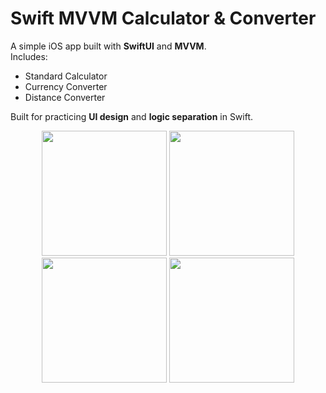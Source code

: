 # Swift MVVM Calculator & Converter

A simple iOS app built with **SwiftUI** and **MVVM**.  
Includes:
- Standard Calculator  
- Currency Converter  
- Distance Converter  

Built for practicing **UI design** and **logic separation** in Swift.

<p align="center">
  <img src="https://github.com/user-attachments/assets/f26f50fe-a95d-4245-8601-b82ba834598f" width="200" />
  <img src="https://github.com/user-attachments/assets/41d2fd36-7b13-4a88-b673-04a2915c4c5e" width="200" />
  <img src="https://github.com/user-attachments/assets/d18876c1-4d0b-4723-b20f-cbf561536f88" width="200" />
  <img src="https://github.com/user-attachments/assets/aaaaccb6-38b7-4f04-9ebd-53f6f65f4428" width="200" />
</p>

